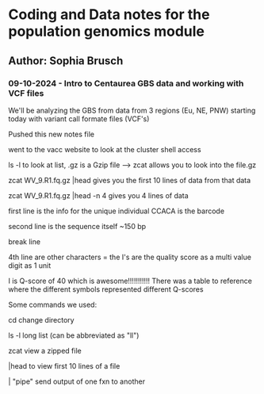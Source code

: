 # Coding and Data notes for the population genomics module

## Author: Sophia Brusch

### 09-10-2024 - Intro to Centaurea GBS data and working with VCF files

We'll be analyzing the GBS from data from 3 regions (Eu, NE, PNW) starting today with variant call formate files (VCF's)

Pushed this new notes file

went to the vacc website to look at the cluster shell access

ls -l to look at list, .gz is a Gzip file --\> zcat allows you to look into the file.gz

zcat WV_9.R1.fq.gz \|head gives you the first 10 lines of data from that data

zcat WV_9.R1.fq.gz \|head -n 4 gives you 4 lines of data

first line is the info for the unique individual CCACA is the barcode

second line is the sequence itself \~150 bp

break line

4th line are other characters = the I's are the quality score as a multi value digit as 1 unit

I is Q-score of 40 which is awesome!!!!!!!!!!! There was a table to reference where the different symbols represented different Q-scores

Some commands we used:

cd change directory

ls -l long list (can be abbreviated as "ll")

zcat view a zipped file

\|head to view first 10 lines of a file

\| "pipe" send output of one fxn to another
